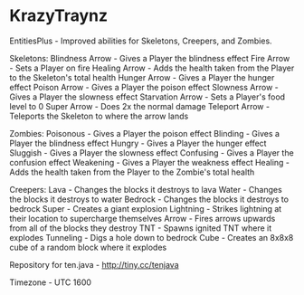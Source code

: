 KrazyTraynz
===========
EntitiesPlus - Improved abilities for Skeletons, Creepers, and Zombies.

Skeletons:
  Blindness Arrow - Gives a Player the blindness effect
  Fire Arrow - Sets a Player on fire
  Healing Arrow - Adds the health taken from the Player to the Skeleton's total health
  Hunger Arrow - Gives a Player the hunger effect
  Poison Arrow - Gives a Player the poison effect
  Slowness Arrow - Gives a Player the slowness effect
  Starvation Arrow - Sets a Player's food level to 0
  Super Arrow - Does 2x the normal damage
  Teleport Arrow - Teleports the Skeleton to where the arrow lands

Zombies:
  Poisonous - Gives a Player the poison effect
  Blinding - Gives a Player the blindness effect
  Hungry - Gives a Player the hunger effect
  Sluggish - Gives a Player the slowness effect
  Confusing - Gives a Player the confusion effect
  Weakening - Gives a Player the weakness effect
  Healing - Adds the health taken from the Player to the Zombie's total health
 
Creepers:
  Lava - Changes the blocks it destroys to lava
  Water - Changes the blocks it destroys to water
  Bedrock - Changes the blocks it destroys to bedrock
  Super - Creates a giant explosion
  Lightning - Strikes lightning at their location to supercharge themselves
  Arrow - Fires arrows upwards from all of the blocks they destroy
  TNT - Spawns ignited TNT where it explodes
  Tunneling - Digs a hole down to bedrock
  Cube - Creates an 8x8x8 cube of a random block where it explodes

Repository for ten.java - http://tiny.cc/tenjava

Timezone - UTC 1600

